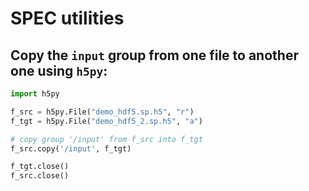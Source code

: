 # SPEC utilities

## Copy the `input` group from one file to another one using `h5py`:

```python
import h5py

f_src = h5py.File("demo_hdf5.sp.h5", "r")
f_tgt = h5py.File("demo_hdf5_2.sp.h5", "a")

# copy group '/input' from f_src into f_tgt
f_src.copy('/input', f_tgt)

f_tgt.close()
f_src.close()
```

